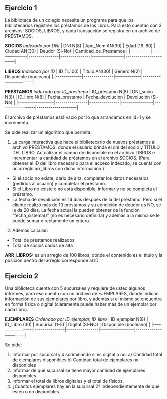 ## Ejercicio 1
La biblioteca de un colegio necesita un programa para que los bibliotecarios registren
los préstamos de los libros. Para esto cuentan con 3 archivos: SOCIOS, LIBROS, y cada
transacción se registra en un archivo de PRÉSTAMOS.

**SOCIOS** *Indexado por DNI*
| DNI N(8) | Ape_Nom AN(30) | Edad (18..80) | Ciudad AN(30) | Deudor (Si-No) | Cantidad_de_Prestamos |
|----------|----------------|---------------|---------------|----------------|-----------------------|

**LIBROS** *Indexado por ID*
| ID (1..100) | Título AN(30) | Genero N(2) | Disponible (booleano) |
|-------------|---------------|-------------|-----------------------|

**PRÉSTAMOS** *Indexado por ID_prestamo*
| ID_prestamo N(8) | DNI_socio N(8) | ID_libro N(8) | Fecha_prestamo | Fecha_devolucion | Devolución (Si-No) |
|------------------|----------------|---------------|----------------|------------------|--------------------|

El archivo de préstamos está vacío por lo que arrancamos en id=1 y se incrementa.

Se pide realizar un algoritmo que permita :
1. La carga interactiva que hace el bibliotecario de nuevos préstamos al archivo
PRÉSTAMOS, donde el usuario brinda el dni del socio y TÍTULO DEL LIBRO. Actualizar
el campo de disponible en el archivo LIBROS e incrementar la cantidad de préstamos
en el archivo SOCIOS. (Para obtener el ID del libro necesario para el acceso indexado,
se cuenta con un arreglo arr_libros con dicha información.)
- Si el socio no existe, darlo de alta, completar los datos necesarios (pedirlos al
usuario) y completar el préstamo.
- Si el Libro no existe o no está disponible, informar y no se completa el préstamo.
- La fecha de devolución es 14 días después de la del préstamo. Pero si el cliente
realizó más de 10 préstamos y su condición de deudor es NO, se le da 20 días. La
fecha actual la pueden obtener de la función “fecha_sistema()” (no es necesario
definirla) y además a la misma se le puede sumar directamente un entero.
2. Además calcular:
  - Total de préstamos realizados
  - Total de socios dados de alta

**ARR_LIBROS:** es un arreglo de 100 libros, donde el contenido es el título y la posición
dentro del arreglo corresponde al ID.

## Ejercicio 2
Una biblioteca cuenta con 5 sucursales y requiere de usted algunos informes, para
eso cuenta con un archivo de EJEMPLARES, donde indican información de sus ejemplares
por libro, y además si el mismo se encuentra en forma física o digital (claramente
puede haber más de un ejemplar por cada libro).

**EJEMPLARES** *Ordenado por ID_ejemplar, ID_libro*
| ID_ejemplar N(8) | ID_Libro (30) | Sucursal (1-5) | Digital (SI-NO) | Disponible (booleano) |
|------------------|---------------|----------------|-----------------|-----------------------|

Se pide:
1. Informar por sucursal y discriminando si es digital o no:
  a) Cantidad total de ejemplares disponibles
  b) Cantidad total de ejemplares no disponibles
2. Informar de qué sucursal se tiene mayor cantidad de ejemplares disponibles.
3. Informar el total de libros digitales y el total de físicos.
4. ¿Cuántos ejemplares hay en la sucursal 2? Independientemente de que estén o no
disponibles.
